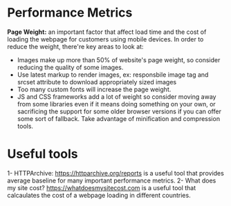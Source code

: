 # Performance Metrics
**Page Weight:** an important factor that affect load time and the cost of loading the webpage for customers using mobile devices. In order to reduce the weight, there're key areas to look at:
- Images make up more than 50% of website's page weight, so consider reducing the quality of some images.
- Use latest markup to render images, ex: responsbile image <picture> tag and srcset attribute to download appropriately sized images
- Too many custom fonts will increase the page weight.
- JS and CSS frameworks add a lot of weight so consider moving away from some libraries even if it means doing something on your own, or sacrificing the support for some older browser versions if you can offer some sort of fallback. Take advantage of minification and compression tools.

# Useful tools
1- HTTPArchive: https://httparchive.org/reports is a useful tool that provides average baseline for many important performance metrics.
2- What does my site cost? https://whatdoesmysitecost.com is a useful tool that calcaulates the cost of a webpage loading in different countries.